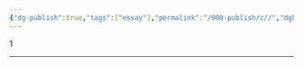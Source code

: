 ```yaml
---
{"dg-publish":true,"tags":["essay"],"permalink":"/900-publish/c//","dgPassFrontmatter":true}
---
```


1

---